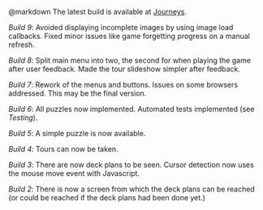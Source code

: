 @markdown
The latest build is available at [Journeys](https://alofmethbin.com/Games/Journeys/build/index.html).

*Build 9*: Avoided displaying incomplete images by using image load
callbacks.  Fixed minor issues like game forgetting progress on a
manual refresh.

*Build 8*: Split main menu into two, the second for when playing the
game after user feedback.  Made the tour slideshow simpler after
feedback.

*Build 7*: Rework of the menus and buttons. Issues on some browsers
addressed.  This may be the final version.

*Build 6*: All puzzles now implemented.  Automated tests
implemented (see *Testing*).

*Build 5*: A simple puzzle is now available.

*Build 4*: Tours can now be taken.

*Build 3*: There are now deck plans to be seen.  Cursor detection
now uses the mouse move event with Javascript.

*Build 2*: There is now a screen from which the deck plans can
be reached (or could be reached if the deck plans had been done
yet.)
